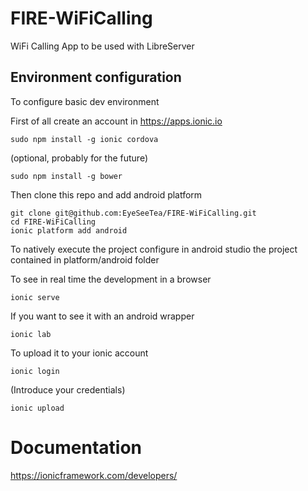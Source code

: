 # FIRE-WiFiCalling
WiFi Calling App to be used with LibreServer

## Environment configuration

To configure basic dev environment

First of all create an account in https://apps.ionic.io

```
sudo npm install -g ionic cordova
```

(optional, probably for the future)
```
sudo npm install -g bower
```

Then clone this repo and add android platform
```
git clone git@github.com:EyeSeeTea/FIRE-WiFiCalling.git
cd FIRE-WiFiCalling
ionic platform add android
```

To natively execute the project configure in android studio the project contained in platform/android folder

To see in real time the development in a browser
```
ionic serve 
```

If you want to see it with an android wrapper
```
ionic lab
```

To upload it to your ionic account
```
ionic login
```
(Introduce your credentials)
```
ionic upload
```

# Documentation
https://ionicframework.com/developers/
